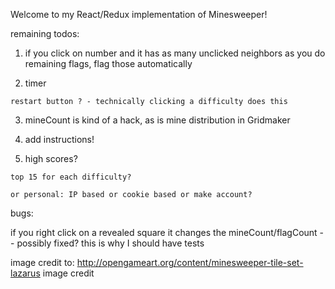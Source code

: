 Welcome to my React/Redux implementation of Minesweeper! 


remaining todos:

  1) if you click on number and it has as many unclicked neighbors as you do remaining flags, flag those automatically 

  2) timer 

    restart button ? - technically clicking a difficulty does this  

  3) mineCount is kind of a hack, as is mine distribution in Gridmaker

  4) add instructions! 

  5) high scores?

    top 15 for each difficulty?

    or personal: IP based or cookie based or make account?


bugs: 

  if you right click on a revealed square it changes the mineCount/flagCount -- possibly fixed? this is why I should have tests 



  
image credit to:
http://opengameart.org/content/minesweeper-tile-set-lazarus image credit 
